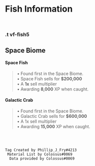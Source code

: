 # ____Fish Information____<br><br>
### .t vf-fish5
## Space Biome<br>
#### ____Space Fish____<br>
> • Found first in the Space Biome.<br>
> • Space Fish sells for __$200,000__<br>
> • A __1x__ sell multiplier<br>
> • Awarding ____8,000____ XP when caught.<br>

#### ____Galactic Crab____<br>
> • Found first in the Space Biome.<br>
> • Galactic Crab sells for __$600,000__<br>
> • A  1x sell multiplier<br>
> • Awarding __15,000__ XP when caught.<br>

<br><br>
  ```
Tag Created by Phillip_J_Fry#4213
   Material List by Colossus#0069
    Data provided by Colossus#0069
```
